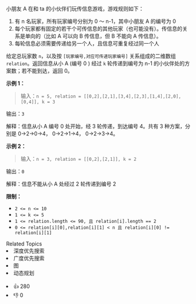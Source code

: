 <p>小朋友 A 在和 ta 的小伙伴们玩传信息游戏，游戏规则如下：</p>

<ol> 
 <li>有 n 名玩家，所有玩家编号分别为 0 ～ n-1，其中小朋友 A 的编号为 0</li> 
 <li>每个玩家都有固定的若干个可传信息的其他玩家（也可能没有）。传信息的关系是单向的（比如 A 可以向 B 传信息，但 B 不能向 A 传信息）。</li> 
 <li>每轮信息必须需要传递给另一个人，且信息可重复经过同一个人</li> 
</ol>

<p>给定总玩家数 <code>n</code>，以及按 <code>[玩家编号,对应可传递玩家编号]</code> 关系组成的二维数组 <code>relation</code>。返回信息从小 A (编号 0 ) 经过 <code>k</code> 轮传递到编号为 n-1 的小伙伴处的方案数；若不能到达，返回 0。</p>

<p><strong>示例 1：</strong></p>

<blockquote> 
 <p>输入：<code>n = 5, relation = [[0,2],[2,1],[3,4],[2,3],[1,4],[2,0],[0,4]], k = 3</code></p> 
</blockquote>

<p>输出：<code>3</code></p>

<p>解释：信息从小 A 编号 0 处开始，经 3 轮传递，到达编号 4。共有 3 种方案，分别是 0-&gt;2-&gt;0-&gt;4， 0-&gt;2-&gt;1-&gt;4， 0-&gt;2-&gt;3-&gt;4。</p>

<p><strong>示例 2：</strong></p>

<blockquote> 
 <p>输入：<code>n = 3, relation = [[0,2],[2,1]], k = 2</code></p> 
</blockquote>

<p>输出：<code>0</code></p>

<p>解释：信息不能从小 A 处经过 2 轮传递到编号 2</p>

<p><strong>限制：</strong></p>

<ul> 
 <li><code>2 &lt;= n &lt;= 10</code></li> 
 <li><code>1 &lt;= k &lt;= 5</code></li> 
 <li><code>1 &lt;= relation.length &lt;= 90, 且 relation[i].length == 2</code></li> 
 <li><code>0 &lt;= relation[i][0],relation[i][1] &lt; n 且 relation[i][0] != relation[i][1]</code></li> 
</ul>

<div><div>Related Topics</div><div><li>深度优先搜索</li><li>广度优先搜索</li><li>图</li><li>动态规划</li></div></div><br><div><li>👍 280</li><li>👎 0</li></div>